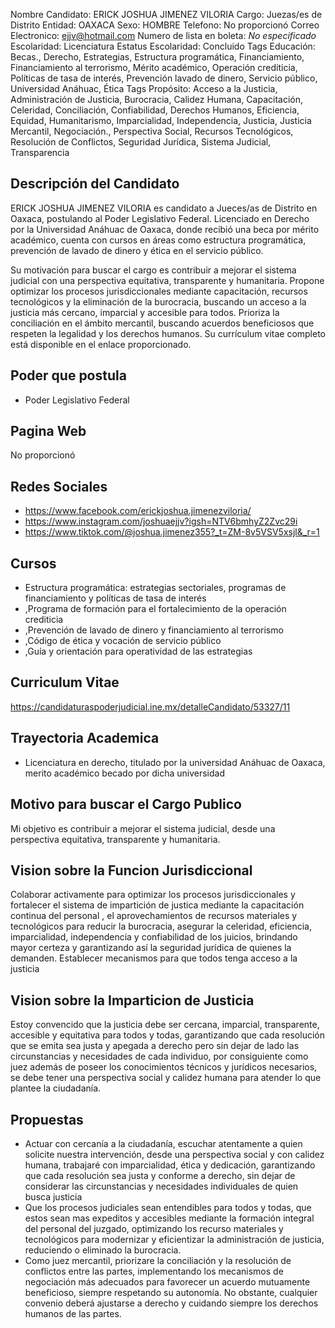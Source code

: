Nombre Candidato: ERICK JOSHUA JIMENEZ VILORIA
Cargo: Juezas/es de Distrito
Entidad: OAXACA
Sexo: HOMBRE
Telefono: No proporcionó
Correo Electronico: ejjv@hotmail.com
Numero de lista en boleta: *No especificado*
Escolaridad: Licenciatura
Estatus Escolaridad: Concluido
Tags Educación: Becas., Derecho, Estrategias, Estructura programática, Financiamiento, Financiamiento al terrorismo, Mérito académico, Operación crediticia, Políticas de tasa de interés, Prevención lavado de dinero, Servicio público, Universidad Anáhuac, Ética
Tags Propósito: Acceso a la Justicia, Administración de Justicia, Burocracia, Calidez Humana, Capacitación, Celeridad, Conciliación, Confiabilidad, Derechos Humanos, Eficiencia, Equidad, Humanitarismo, Imparcialidad, Independencia, Justicia, Justicia Mercantil, Negociación., Perspectiva Social, Recursos Tecnológicos, Resolución de Conflictos, Seguridad Jurídica, Sistema Judicial, Transparencia


## Descripción del Candidato 

ERICK JOSHUA JIMENEZ VILORIA es candidato a Jueces/as de Distrito en Oaxaca, postulando al Poder Legislativo Federal. Licenciado en Derecho por la Universidad Anáhuac de Oaxaca, donde recibió una beca por mérito académico, cuenta con cursos en áreas como estructura programática, prevención de lavado de dinero y ética en el servicio público.

Su motivación para buscar el cargo es contribuir a mejorar el sistema judicial con una perspectiva equitativa, transparente y humanitaria. Propone optimizar los procesos jurisdiccionales mediante capacitación, recursos tecnológicos y la eliminación de la burocracia, buscando un acceso a la justicia más cercano, imparcial y accesible para todos. Prioriza la conciliación en el ámbito mercantil, buscando acuerdos beneficiosos que respeten la legalidad y los derechos humanos. Su currículum vitae completo está disponible en el enlace proporcionado.


## Poder que postula

- Poder Legislativo Federal


## Pagina Web

No proporcionó


## Redes Sociales

- https://www.facebook.com/erickjoshua.jimenezviloria/
- https://www.instagram.com/joshuaejjv?igsh=NTV6bmhyZ2Zvc29i
- https://www.tiktok.com/@joshua.jimenez355?_t=ZM-8v5VSV5xsjl&_r=1


## Cursos

- Estructura programática: estrategias sectoriales, programas de financiamiento y políticas de tasa de interés
- ,Programa de formación para el fortalecimiento de la operación crediticia
- ,Prevención de lavado de dinero y financiamiento al terrorismo
- ,Código de ética y vocación de servicio público
- ,Guía y orientación para operatividad de las estrategias


## Curriculum Vitae

https://candidaturaspoderjudicial.ine.mx/detalleCandidato/53327/11


## Trayectoria Academica

- Licenciatura en derecho, titulado por la universidad Anáhuac de Oaxaca, merito académico becado por dicha universidad


## Motivo para buscar el Cargo Publico

Mi objetivo es contribuir a mejorar el sistema judicial, desde una perspectiva equitativa, transparente y humanitaria.


## Vision sobre la Funcion Jurisdiccional

Colaborar activamente para optimizar los procesos jurisdiccionales y fortalecer el sistema de impartición de justica mediante la capacitación continua del personal , el aprovechamientos de recursos materiales y tecnológicos para reducir la burocracia, asegurar la celeridad, eficiencia, imparcialidad, independencia y confiabilidad de los juicios, brindando mayor certeza y garantizando así la seguridad jurídica de quienes la demanden. Establecer mecanismos para que todos tenga acceso a la justicia


## Vision sobre la Imparticion de Justicia

Estoy convencido que la justicia debe ser cercana, imparcial, transparente, accesible y equitativa para todos y todas, garantizando que cada resolución que se emita sea justa y apegada a derecho pero sin dejar de lado las circunstancias y necesidades de cada individuo, por consiguiente como juez además de poseer los conocimientos técnicos y jurídicos necesarios, se debe tener una perspectiva social y calidez humana para atender lo que plantee la ciudadanía.


## Propuestas

- Actuar con cercanía a la ciudadanía, escuchar atentamente a quien solicite nuestra intervención, desde una perspectiva social y con calidez humana, trabajaré con imparcialidad, ética y dedicación, garantizando que cada resolución sea justa y conforme a derecho, sin dejar de considerar las circunstancias y necesidades individuales de quien busca justicia
- Que los procesos judiciales sean entendibles para todos y todas, que estos sean mas expeditos y accesibles mediante la formación integral del personal del juzgado, optimizando los recurso materiales y tecnológicos para modernizar y eficientizar la administración de justicia, reduciendo o eliminado la burocracia.
- Como juez mercantil, priorizare la conciliación y la resolución de conflictos entre las partes, implementando los mecanismos de negociación más adecuados para favorecer un acuerdo mutuamente beneficioso, siempre respetando su autonomía. No obstante, cualquier convenio deberá ajustarse a derecho y cuidando siempre los derechos humanos de las partes.

